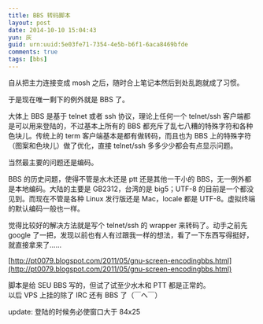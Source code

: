 ```yaml
---
title: BBS 转码脚本
layout: post
date: 2014-10-10 15:04:43
yun: 灰
guid: urn:uuid:5e03fe71-7354-4e5b-b6f1-6aca8469bfde
comments: true
tags: [bbs]
---
```


自从把主力连接变成 mosh 之后，随时合上笔记本然后到处乱跑就成了习惯。

于是现在唯一剩下的例外就是 BBS 了。

大体上 BBS 是基于 telnet 或者 ssh 协议，理论上任何一个 telnet/ssh 客户端都是可以用来登陆的，不过基本上所有的 BBS 都充斥了乱七八糟的特殊字符和各种色块儿。传统上的 term 客户端基本是都有做转码，而且也为 BBS 上的特殊字符（图案和色块儿）做了优化，直接 telnet/ssh 多多少少都会有点显示问题。

当然最主要的问题还是编码。

BBS 的历史问题，使得不管是水木还是 ptt 还是其他一干小的 BBS，无一例外都是本地编码。大陆的主要是 GB2312，台湾的是 big5；UTF-8 的目前是一个都没见到。而现在不管是各种 Linux 发行版还是 Mac，locale 都是 UTF-8。虚拟终端的默认编码一般也一样。

觉得比较好的解决方法就是写个 telnet/ssh 的 wrapper 来转码了。动手之前先 google 了一把，发现以前也有人有过跟我一样的想法，看了一下东西写得挺好，就直接拿来了……

[http://pt0079.blogspot.com/2011/05/gnu-screen-encodingbbs.html](http://pt0079.blogspot.com/2011/05/gnu-screen-encodingbbs.html)

脚本是给 SEU BBS 写的，但试了试至少水木和 PTT 都是正常的。  
以后 VPS 上挂的除了 IRC 还有 BBS 了（￣へ￣）

update: 登陆的时候务必使窗口大于 84x25
